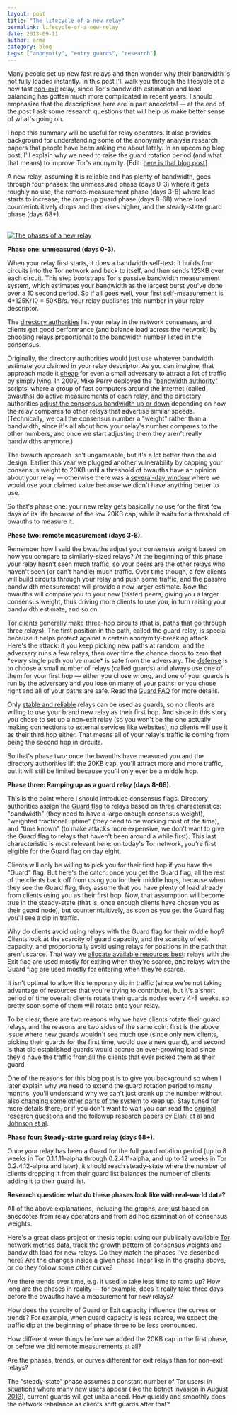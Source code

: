 ```yaml
---
layout: post
title: "The lifecycle of a new relay"
permalink: lifecycle-of-a-new-relay
date: 2013-09-11
author: arma
category: blog
tags: ["anonymity", "entry guards", "research"]
---
```


Many people set up new fast relays and then wonder why their bandwidth is not fully loaded instantly. In this post I'll walk you through the lifecycle of a new fast [non-exit](https://www.torproject.org/docs/faq#ExitPolicies) relay, since Tor's bandwidth estimation and load balancing has gotten much more complicated in recent years. I should emphasize that the descriptions here are in part anecdotal — at the end of the post I ask some research questions that will help us make better sense of what's going on.

I hope this summary will be useful for relay operators. It also provides background for understanding some of the anonymity analysis research papers that people have been asking me about lately. In an upcoming blog post, I'll explain why we need to raise the guard rotation period (and what that means) to improve Tor's anonymity. [Edit: [here is that blog post](https://blog.torproject.org/blog/improving-tors-anonymity-changing-guard-parameters)]

A new relay, assuming it is reliable and has plenty of bandwidth, goes through four phases: the unmeasured phase (days 0-3) where it gets roughly no use, the remote-measurement phase (days 3-8) where load starts to increase, the ramp-up guard phase (days 8-68) where load counterintuitively drops and then rises higher, and the steady-state guard phase (days 68+).

[  
 ![The phases of a new relay](https://people.torproject.org/~arma/lifecycle-blog.png)](https://people.torproject.org/~arma/lifecycle-blog.png)

**Phase one: unmeasured (days 0-3).**

When your relay first starts, it does a bandwidth self-test: it builds four circuits into the Tor network and back to itself, and then sends 125KB over each circuit. This step bootstraps Tor's passive bandwidth measurement system, which estimates your bandwidth as the largest burst you've done over a 10 second period. So if all goes well, your first self-measurement is 4\*125K/10 = 50KB/s. Your relay publishes this number in your relay descriptor.

The [directory authorities](https://www.torproject.org/docs/faq#KeyManagement) list your relay in the network consensus, and clients get good performance (and balance load across the network) by choosing relays proportional to the bandwidth number listed in the consensus.

Originally, the directory authorities would just use whatever bandwidth estimate you claimed in your relay descriptor. As you can imagine, that approach made it [cheap](http://freehaven.net/anonbib/#bauer:wpes2007) for even a small adversary to attract a lot of traffic by simply lying. In 2009, Mike Perry deployed the ["bandwidth authority"](https://blog.torproject.org/blog/torflow-node-capacity-integrity-and-reliability-measurements-hotpets) scripts, where a group of fast computers around the Internet (called bwauths) do active measurements of each relay, and the directory authorities [adjust the consensus bandwidth up or down](https://gitweb.torproject.org/torflow.git/blob/HEAD:/NetworkScanners/BwAuthority/README.BwAuthorities) depending on how the relay compares to other relays that advertise similar speeds. (Technically, we call the consensus number a "weight" rather than a bandwidth, since it's all about how your relay's number compares to the other numbers, and once we start adjusting them they aren't really bandwidths anymore.)

The bwauth approach isn't ungameable, but it's a lot better than the old design. Earlier this year we plugged another vulnerability by capping your consensus weight to 20KB until a threshold of bwauths have an opinion about your relay — otherwise there was a [several-day window](https://trac.torproject.org/projects/tor/ticket/2286) where we would use your claimed value because we didn't have anything better to use.

So that's phase one: your new relay gets basically no use for the first few days of its life because of the low 20KB cap, while it waits for a threshold of bwauths to measure it.

**Phase two: remote measurement (days 3-8).**

Remember how I said the bwauths adjust your consensus weight based on how you compare to similarly-sized relays? At the beginning of this phase your relay hasn't seen much traffic, so your peers are the other relays who haven't seen (or can't handle) much traffic. Over time though, a few clients will build circuits through your relay and push some traffic, and the passive bandwidth measurement will provide a new larger estimate. Now the bwauths will compare you to your new (faster) peers, giving you a larger consensus weight, thus driving more clients to use you, in turn raising your bandwidth estimate, and so on.

Tor clients generally make three-hop circuits (that is, paths that go through three relays). The first position in the path, called the guard relay, is special because it helps protect against a certain anonymity-breaking attack. Here's the attack: if you keep picking new paths at random, and the adversary runs a few relays, then over time the chance drops to zero that \*every single path you've made\* is safe from the adversary. The [defense](http://freehaven.net/anonbib/#hs-attack06) is to choose a small number of relays (called guards) and always use one of them for your first hop — either you chose wrong, and one of your guards is run by the adversary and you lose on many of your paths; or you chose right and all of your paths are safe. Read the [Guard FAQ](https://www.torproject.org/docs/faq#EntryGuards) for more details.

Only [stable and reliable](https://gitweb.torproject.org/torspec.git/blob/HEAD:/dir-spec.txt#l1768) relays can be used as guards, so no clients are willing to use your brand new relay as their first hop. And since in this story you chose to set up a non-exit relay (so you won't be the one actually making connections to external services like websites), no clients will use it as their third hop either. That means all of your relay's traffic is coming from being the second hop in circuits.

So that's phase two: once the bwauths have measured you and the directory authorities lift the 20KB cap, you'll attract more and more traffic, but it will still be limited because you'll only ever be a middle hop.

**Phase three: Ramping up as a guard relay (days 8-68).**

This is the point where I should introduce consensus flags. Directory authorities assign the [Guard flag](https://gitweb.torproject.org/torspec.git/blob/HEAD:/dir-spec.txt#l1685) to relays based on three characteristics: "bandwidth" (they need to have a large enough consensus weight), "weighted fractional uptime" (they need to be working most of the time), and "time known" (to make attacks more expensive, we don't want to give the Guard flag to relays that haven't been around a while first). This last characteristic is most relevant here: on today's Tor network, you're first eligible for the Guard flag on day eight.

Clients will only be willing to pick you for their first hop if you have the "Guard" flag. But here's the catch: once you get the Guard flag, all the rest of the clients back off from using you for their middle hops, because when they see the Guard flag, they assume that you have plenty of load already from clients using you as their first hop. Now, that assumption will become true in the steady-state (that is, once enough clients have chosen you as their guard node), but counterintuitively, as soon as you get the Guard flag you'll see a dip in traffic.

Why do clients avoid using relays with the Guard flag for their middle hop? Clients look at the scarcity of guard capacity, and the scarcity of exit capacity, and proportionally avoid using relays for positions in the path that aren't scarce. That way we [allocate available resources best](https://gitweb.torproject.org/torspec.git/blob/HEAD:/dir-spec.txt#l2014): relays with the Exit flag are used mostly for exiting when they're scarce, and relays with the Guard flag are used mostly for entering when they're scarce.

It isn't optimal to allow this temporary dip in traffic (since we're not taking advantage of resources that you're trying to contribute), but it's a short period of time overall: clients rotate their guards nodes every 4-8 weeks, so pretty soon some of them will rotate onto your relay.

To be clear, there are two reasons why we have clients rotate their guard relays, and the reasons are two sides of the same coin: first is the above issue where new guards wouldn't see much use (since only new clients, picking their guards for the first time, would use a new guard), and second is that old established guards would accrue an ever-growing load since they'd have the traffic from all the clients that ever picked them as their guard.

One of the reasons for this blog post is to give you background so when I later explain why we need to extend the guard rotation period to many months, you'll understand why we can't just crank up the number without also [changing some other parts of the system](https://trac.torproject.org/projects/tor/ticket/9321) to keep up. Stay tuned for more details there, or if you don't want to wait you can read the [original research questions](https://blog.torproject.org/blog/research-problem-better-guard-rotation-parameters) and the followup research papers by [Elahi et al](http://freehaven.net/anonbib/#wpes12-cogs) and [Johnson et al](http://freehaven.net/anonbib/#ccs2013-usersrouted).

**Phase four: Steady-state guard relay (days 68+).**

Once your relay has been a Guard for the full guard rotation period (up to 8 weeks in Tor 0.1.1.11-alpha through 0.2.4.11-alpha, and up to 12 weeks in Tor 0.2.4.12-alpha and later), it should reach steady-state where the number of clients dropping it from their guard list balances the number of clients adding it to their guard list.

**Research question: what do these phases look like with real-world data?**

All of the above explanations, including the graphs, are just based on anecdotes from relay operators and from ad hoc examination of consensus weights.

Here's a great class project or thesis topic: using our publically available [Tor network metrics data](https://metrics.torproject.org/data.html), track the growth pattern of consensus weights and bandwidth load for new relays. Do they match the phases I've described here? Are the changes inside a given phase linear like in the graphs above, or do they follow some other curve?

Are there trends over time, e.g. it used to take less time to ramp up? How long are the phases in reality — for example, does it really take three days before the bwauths have a measurement for new relays?

How does the scarcity of Guard or Exit capacity influence the curves or trends? For example, when guard capacity is less scarce, we expect the traffic dip at the beginning of phase three to be less pronounced.

How different were things before we added the 20KB cap in the first phase, or before we did remote measurements at all?

Are the phases, trends, or curves different for exit relays than for non-exit relays?

The "steady-state" phase assumes a constant number of Tor users: in situations where many new users appear (like the [botnet invasion in August 2013](https://blog.torproject.org/blog/how-to-handle-millions-new-tor-clients)), current guards will get unbalanced. How quickly and smoothly does the network rebalance as clients shift guards after that?

